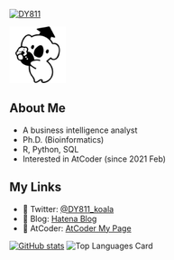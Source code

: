 [![DY811](https://img.shields.io/endpoint?url=https%3A%2F%2Fatcoder-badges.now.sh%2Fapi%2Fatcoder%2Fjson%2FDY811)](https://atcoder.jp/users/DY811)

<img src="https://github.com/DY811/DY811/blob/2023d36be9da8cb59101b460dce1aa7e50da1101/Koala%20image.png" width="100px">

## About Me
- A business intelligence analyst
- Ph.D. (Bioinformatics)
- R, Python, SQL
- Interested in AtCoder (since 2021 Feb)

## My Links
- :baby_chick: Twitter: [@DY811_koala](https://twitter.com/DY811_koala)
- :koala: Blog: [Hatena Blog](https://mountkoara.hatenablog.com)
- 🌱 AtCoder: [AtCoder My Page](https://atcoder.jp/users/DY811)

[![GitHub stats](https://github-readme-stats.vercel.app/api?username=DY811&count_private=true&theme=dracula)](https://github.com/anuraghazra/github-readme-stats)
![Top Languages Card](https://github-readme-stats.vercel.app/api/top-langs/?username=DY811&count_private=true&theme=tokyonight&layout=compact)
<!---
DY811/DY811 is a ✨ special ✨ repository because its `README.md` (this file) appears on your GitHub profile.
You can click the Preview link to take a look at your changes.

画像そのまま貼り付け（大きさに注意）
![Test Image 10](https://github.com/DY811/DY811/blob/2023d36be9da8cb59101b460dce1aa7e50da1101/Koala%20image.png?raw=true)

###### Others
--->
